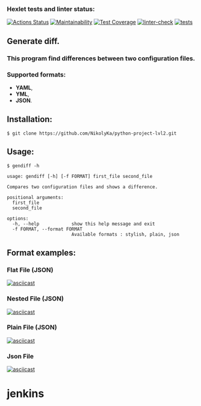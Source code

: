 ### Hexlet tests and linter status:
[![Actions Status](https://github.com/NikolyKa/python-project-lvl2/workflows/hexlet-check/badge.svg)](https://github.com/NikolyKa/python-project-lvl2/actions)
[![Maintainability](https://api.codeclimate.com/v1/badges/ca7b3feebf184ee01fa0/maintainability)](https://codeclimate.com/github/NikolyKa/python-project-lvl2/maintainability)
[![Test Coverage](https://api.codeclimate.com/v1/badges/ca7b3feebf184ee01fa0/test_coverage)](https://codeclimate.com/github/NikolyKa/python-project-lvl2/test_coverage)
[![linter-check](https://github.com/NikolyKa/python-project-lvl2/actions/workflows/linter-check.yml/badge.svg)](https://github.com/NikolyKa/python-project-lvl2/actions/workflows/linter-check.yml)
[![tests](https://github.com/NikolyKa/python-project-lvl2/actions/workflows/tests.yml/badge.svg)](https://github.com/NikolyKa/python-project-lvl2/actions/workflows/tests.yml)

## Generate diff.

### This program find differences between two configuration files.

### Supported formats:  
- **YAML**,
- **YML**,
- **JSON**.

## Installation:
```$ git clone https://github.com/NikolyKa/python-project-lvl2.git```

## Usage:

`$ gendiff -h`

```
usage: gendiff [-h] [-f FORMAT] first_file second_file

Compares two configuration files and shows a difference.

positional arguments:
  first_file
  second_file

options:
  -h, --help            show this help message and exit
  -f FORMAT, --format FORMAT
                        Available formats : stylish, plain, json
```
## Format examples:
### Flat File (JSON)

[![asciicast](https://asciinema.org/a/yknJyMf791U077fr62A7SPilj.svg)](https://asciinema.org/a/yknJyMf791U077fr62A7SPilj)
### Nested File (JSON)


[![asciicast](https://asciinema.org/a/3DgfpkMtEeCA6shz4cRct0oMF.svg)](https://asciinema.org/a/3DgfpkMtEeCA6shz4cRct0oMF)
### Plain File (JSON)

[![asciicast](https://asciinema.org/a/65uPdNTUp0jS9zKBmqUjRBwMR.svg)](https://asciinema.org/a/65uPdNTUp0jS9zKBmqUjRBwMR)
### Json File

[![asciicast](https://asciinema.org/a/GCajRsxAxaIIPuXHmDmzKpUwi.svg)](https://asciinema.org/a/GCajRsxAxaIIPuXHmDmzKpUwi)
# jenkins

